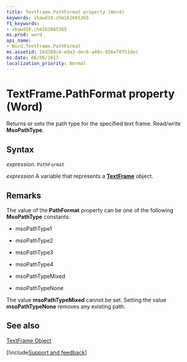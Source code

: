 ```yaml
---
title: TextFrame.PathFormat property (Word)
keywords: vbawd10.chm162665365
f1_keywords:
- vbawd10.chm162665365
ms.prod: word
api_name:
- Word.TextFrame.PathFormat
ms.assetid: 16d389c8-eda3-dec6-a40c-056e70f51dec
ms.date: 06/08/2017
localization_priority: Normal
---
```



# TextFrame.PathFormat property (Word)

Returns or sets the path type for the specified text frame. Read/write  **MsoPathType**.


## Syntax

_expression_. `PathFormat`

_expression_ A variable that represents a **[TextFrame](Word.TextFrame.md)** object.


## Remarks

The value of the  **PathFormat** property can be one of the following **MsoPathType** constants:


- msoPathType1
    
- msoPathType2
    
- msoPathType3
    
- msoPathType4
    
- msoPathTypeMixed
    
- msoPathTypeNone
    


The value  **msoPathTypeMixed** cannot be set. Setting the value **msoPathTypeNone** removes any existing path.


## See also


[TextFrame Object](Word.TextFrame.md)

[!include[Support and feedback](~/includes/feedback-boilerplate.md)]